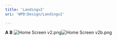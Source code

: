 ```yaml
---
title: 'Landingv2'
uri: 'WPD:Design/Landingv2'

---
```

**A** **B** ![Home Screen v2.png](/WPD/assets/public/1/10/Home_Screen_v2.png)![Home Screen v2b.png](/WPD/assets/public/b/b6/Home_Screen_v2b.png)
